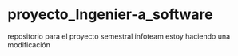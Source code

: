 # proyecto_Ingenier-a_software
repositorio para el proyecto semestral infoteam
estoy haciendo una modificación


